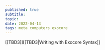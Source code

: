 ```yaml
---
published: true
subtitle:
topic:
date: 2022-04-13
tags: meta computers exocore
---
```

[[TBD3]][[TBD3|Writing with Exocore Syntax]]